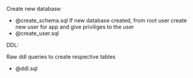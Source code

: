 Create new database:
- @create_schema.sql
If new database created, from root user create new user for app and give priviliges to the user
- @create_user.sql


DDL:

Raw ddl queries to create respective tables
- @ddl.sql